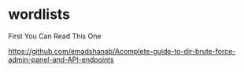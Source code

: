 # wordlists

First You Can Read This One

https://github.com/emadshanab/Acomplete-guide-to-dir-brute-force-admin-panel-and-API-endpoints 

